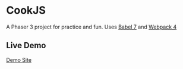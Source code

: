 # CookJS

A Phaser 3 project for practice and fun. Uses [Babel 7](https://babeljs.io) and [Webpack 4](https://webpack.js.org/)


## Live Demo
[Demo Site](http://cookjs.duckdns.org:8070)
